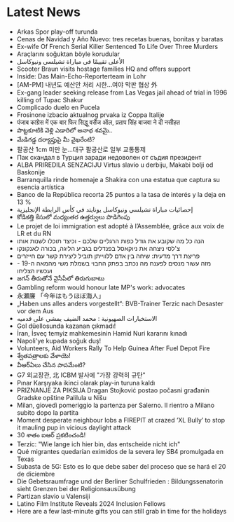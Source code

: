 # Latest News
-  Arkas Spor play-off turunda
-  Cenas de Navidad y Año Nuevo: tres recetas buenas, bonitas y baratas
-  Ex-wife Of French Serial Killer Sentenced To Life Over Three Murders
-  Araçlarını soğuktan böyle korudular
-  الأعلى تقييمًا في مباراة تشيلسي ونيوكاسل
-  Scooter Braun visits hostage families HQ and offers support
-  Inside: Das Main-Echo-Reporterteam in Lohr
-  [AM-PM] 내년도 예산안 처리 시한…여야 막판 협상 外
-  Ex-gang leader seeking release from Las Vegas jail ahead of trial in 1996 killing of Tupac Shakur
-  Complicado duelo en Pucela
-  Frosinone izbacio aktualnog prvaka iz Coppa Italije
-  पंजाब कांग्रेस में एक बार फिर सिद्धू वर्सेज ऑल, प्रताप सिंह बाजवा ने दी नसीहत
-  పొట్టకూటికి వెళ్లి ఎడారిలో అనాథ శవమై..
-  మేడిగడ్డ దర్యాప్తుపై మీ వైఖరేంటి?
-  팔공산 1cm 미만 눈...대구 팔공산로 일부 교통통제
-  Пак скандал в Турция заради недоволен от съдия президент
-  ALBA PRIREDILA SENZACIJU Virtus slavio u derbiju, Makabi bolji od Baskonije
-  Barranquilla rinde homenaje a Shakira con una estatua que captura su esencia artística
-  Banco de la República recorta 25 puntos a la tasa de interés y la deja en 13 %
-  إحصائيات مباراة تشيلسي ونيوكاسل يونايتد في كأس الرابطة الإنجليزية
-  కోడికత్తి కేసులో మధ్యంతర ఉత్తర్వులు పొడిగింపు
-  Le projet de loi immigration est adopté à l’Assemblée, grâce aux voix de LR et du RN
-  הנה כל מה שקובע את גודל כפות הרגליים שלכם - וכיצד תוכלו לשנות אותו
-  צ'לסי ניצחה את ניוקאסל בפנדלים בגביע הליגה, בכורה לאנקונקו
-  פריצת דרך מדעית: שיחה בין אדם ללווייתן תוביל ליצירת קשר עם חייזרים
-  מזה עשור מנסים לפענח מה נכתב בפתק החבוי בשמלת משי מהמאה ה-19 - ועכשיו הצליחו
-  జగన్‌ తీరుతోనే వైసీపీలో తిరుగుబాటు
-  Gambling reform would honour late MP's work: advocates
-  永瀬廉 「今年はもうほぼ海人」
-  „Haben uns alles anders vorgestellt“: BVB-Trainer Terzic nach Desaster vor dem Aus
-  الاستخبارات الصهيونية : محمد الضيف يمشي على قدميه
-  Gol düellosunda kazanan çıkmadı!
-  İran, İsveç temyiz mahkemesinin Hamid Nuri kararını kınadı
-  Napoli'ye kupada soğuk duş!
-  Volunteers, Aid Workers Rally To Help Guinea After Fuel Depot Fire
-  శ్వేతపత్రాలకు వేళాయె!
-  వీఆర్‌ఏలు చేసిన పాపమేంటి?
-  G7 외교장관, 北 ICBM 발사에 "가장 강력히 규탄"
-  Pınar Karşıyaka ikinci olarak play-in turuna kaldı
-  PRIZNANJE ZA PIKSIJA Dragan Stojković postao počasni građanin Gradske opštine Palilula u Nišu
-  Milan, giovedì pomeriggio la partenza per Salerno. Il rientro a Milano subito dopo la partita
-  Moment desperate neighbour lobs a FIREPIT at crazed ‘XL Bully’ to stop it mauling pup in vicious daylight attack
-  30 శాతం ఐఆర్‌ ప్రకటించండి!
-  Terzic: "Wie lange ich hier bin, das entscheide nicht ich"
-  Qué migrantes quedarían eximidos de la severa ley SB4 promulgada en Texas
-  Subasta de 5G: Esto es lo que debe saber del proceso que se hará el 20 de diciembre
-  Die Gebetsraumfrage und der Berliner Schulfrieden : Bildungssenatorin sieht Grenzen bei der Religionsausübung
-  Partizan slavio u Valensiji
-  Latino Film Institute Reveals 2024 Inclusion Fellows
-  Here are a few last-minute gifts you can still grab in time for the holidays
